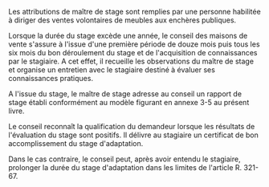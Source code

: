 Les attributions de maître de stage sont remplies par une personne habilitée à diriger des ventes volontaires de meubles aux enchères publiques.

Lorsque la durée du stage excède une année, le conseil des maisons de vente s'assure à l'issue d'une première période de douze mois puis tous les six mois du bon déroulement du stage et de l'acquisition de connaissances par le stagiaire. A cet effet, il recueille les observations du maître de stage et organise un entretien avec le stagiaire destiné à évaluer ses connaissances pratiques.

A l'issue du stage, le maître de stage adresse au conseil un rapport de stage établi conformément au modèle figurant en annexe 3-5 au présent livre.

Le conseil reconnaît la qualification du demandeur lorsque les résultats de l'évaluation du stage sont positifs. Il délivre au stagiaire un certificat de bon accomplissement du stage d'adaptation.

Dans le cas contraire, le conseil peut, après avoir entendu le stagiaire, prolonger la durée du stage d'adaptation dans les limites de l'article R. 321-67.
